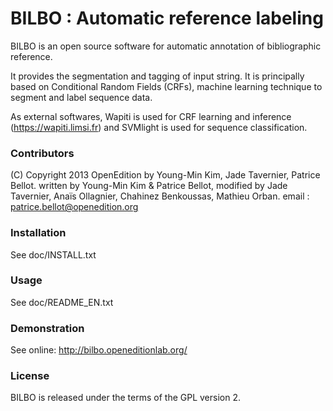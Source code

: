 # BILBO : Automatic reference labeling

BILBO is an open source software for automatic annotation of bibliographic reference.

It provides the segmentation and tagging of input string. It is principally based on
Conditional Random Fields (CRFs), machine learning technique to segment and label
sequence data.

As external softwares, Wapiti is used for CRF learning and inference (https://wapiti.limsi.fr)
and SVMlight is used for sequence classification.

### Contributors
(C) Copyright 2013 OpenEdition by Young-Min Kim, Jade Tavernier, Patrice Bellot.
written by Young-Min Kim & Patrice Bellot, 
modified by Jade Tavernier, Anaïs Ollagnier, Chahinez Benkoussas, Mathieu Orban.
email : patrice.bellot@openedition.org

### Installation
See doc/INSTALL.txt

### Usage
See doc/README_EN.txt

### Demonstration 
See online: http://bilbo.openeditionlab.org/

### License 
BILBO is released under the terms of the GPL version 2.
